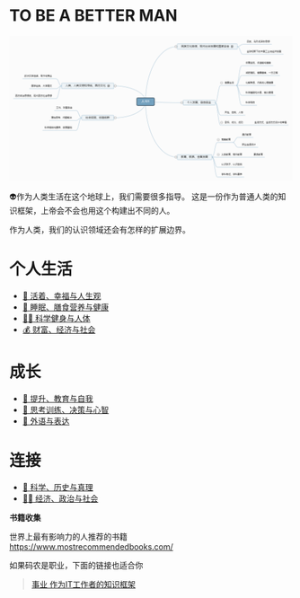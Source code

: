 # TO BE A BETTER MAN
![](image/man101.png)

:alien:作为人类生活在这个地球上，我们需要很多指导。 
这是一份作为普通人类的知识框架，上帝会不会也用这个构建出不同的人。

作为人类，我们的认识领域还会有怎样的扩展边界。


# 个人生活
* [:kiss: 活着、幸福与人生观](living.md) 
* [:revolving_hearts: 睡眠、膳食营养与健康](health.md)  
* [:weight_lifting_man: 科学健身与人体](run.md)  
* [:moneybag: 财富、经济与社会](wealth.md)

# 成长
* [:baby: 提升、教育与自我](grow.md) 
* [:thinking: 思考训练、决策与心智](think.md)
* [:speak_no_evil: 外语与表达](english.md) 

# 连接
* [:rocket: 科学、历史与真理](science.md)  
* [:man_cook: 经济、政治与社会](society.md)  

**书籍收集**

世界上最有影响力的人推荐的书籍  
https://www.mostrecommendedbooks.com/


如果码农是职业，下面的链接也适合你
> [事业 作为IT工作者的知识框架](https://github.com/codefossil/javabook)